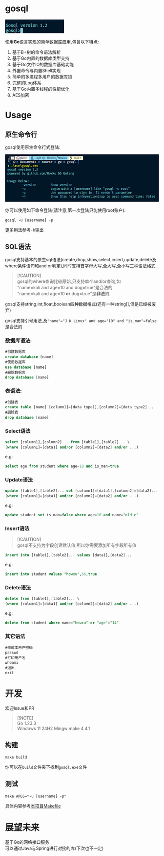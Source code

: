 # gosql

![alt text](./shots/image.png)

使用**Go**语言实现的简单数据库应用,包含以下特点:

1. 基于B+树的命令语法解析  
2. 基于Go内置的数据库类型支持  
3. 基于Go文件IO的数据库基础功能  
4. 外置命令与内置Shell实现  
5. 简单的多进程多用户的数据库锁  
6. 完整的Log体系  
7. 基于Go内置多线程的性能优化  
8. AES加密  

# Usage

## 原生命令行
gosql使用原生命令行式登陆:

![alt text](./shots/image2.png)

你可以使用如下命令登陆(请注意,第一次登陆只能使用root账户):

```shell
gosql -u [username] -p
```

更多用法参考`-h`输出

## SQL语法

gosql支持基本的原生sql语法(create,drop,show,select,insert,update,delete及where条件语句和and or判定),同时支持首字母大写,全大写,全小写三种语法格式.

> [!CAUTION]\
> gosql的where查询比较原始,只支持单个and/or查询,如  
> "name=kali and age=10 and dog=true"是合法的  
> "name=kali and age=10 **or** dog=true"是**非法**的.  

gosql支持string,int,float,boolean四种数据格式(还有一种string[],但是已经被废弃)

gosql支持引号用法,及`"name"="J.K Linux" and age="10" and "is_man"=false`是合法的

### 数据库语法:

```sql
#创建数据库
create database [name]
#使用数据库
use database [name]
#删除数据库
drop database [name]
```

### 表语法:

```sql
#创建表
create table [name] [column1]=[data_type1],[column2]=[data_type2]...
#删除表
drop database [name]
```

### Select语法

```sql
select [column1],[column2]... from [table1],[table2]... \
(where [column1]=[data1] and/or [column2]=[data2] and/or ...)
```

e.g:

```sql
select age from student where age=10 and is_man=true
```

### Update语法

```sql
update [table1],[table2]... set [column1]=[data1],[column2]=[data2]... \
(where [column1]=[data1] and/or [column2]=[data2] and/or ...)
```

e.g:

```sql
update student set is_man=false where age=10 and name="old_e"
```

### Insert语法

> [!CAUTION]\
> gosql不支持为字段创建默认值,所以你需要添加所有字段所有值  

```sql
insert into [table1],[table2]... values [data1],[data2]...
```

e.g:

```sql
insert into student values "howxu",66,true
```

### Delete语法

```sql
delete from [table1],[table2]... \
(where [column1]=[data1] and/or [column2]=[data2] and/or ...)
```

e.g:

```sql
delete from student where name="howxu" or "age"="14"
```

### 其它语法

```shell
#修改本用户密码
passwd
#打印用户名
whoami
#退出
exit
```

# 开发

欢迎Issue和PR

> [!NOTE]\
> Go 1.23.3  
> Windows 11 24H2
> Mingw make 4.4.1

## 构建

```shell
make build
```

你可以在`build`文件夹下找到`gosql.exe`文件

## 测试

```shell
make ARGS="-u [username] -p"
```

具体内容参考[本项目Makefile](./Makefile)

# 展望未来

基于Go的网络接口服务  
可以通过Java与Spring进行对接的库(下次也不一定)

